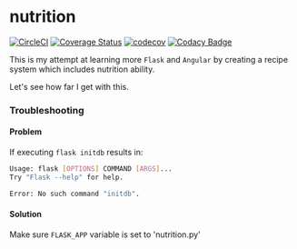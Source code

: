 # nutrition

[![CircleCI](https://circleci.com/gh/erikdeirdre/nutrition.svg?style=svg)](https://circleci.com/gh/erikdeirdre/nutrition)
[![Coverage Status](https://coveralls.io/repos/github/erikdeirdre/nutrition/badge.svg?branch=)](https://coveralls.io/github/erikdeirdre/nutrition?branch=)
[![codecov](https://codecov.io/gh/erikdeirdre/nutrition/branch/master/graph/badge.svg)](https://codecov.io/gh/erikdeirdre/nutrition)
[![Codacy Badge](https://api.codacy.com/project/badge/Grade/14a718773e304ddeadab8c55d48ea9a0)](https://www.codacy.com/manual/erikdeirdre/nutrition?utm_source=github.com&amp;utm_medium=referral&amp;utm_content=erikdeirdre/nutrition&amp;utm_campaign=Badge_Grade)

This is my attempt at learning more `Flask` and `Angular` by creating a recipe system which includes nutrition ability. 

Let's see how far I get with this.

### Troubleshooting

#### Problem
If executing `flask initdb` results in:
```bash
Usage: flask [OPTIONS] COMMAND [ARGS]...
Try "Flask --help" for help.

Error: No such command "initdb".
```

#### Solution
Make sure `FLASK_APP` variable is set to 'nutrition.py'
